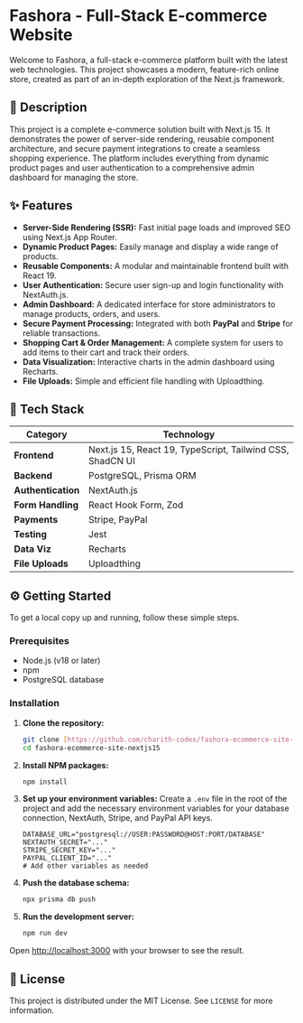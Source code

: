 # Fashora - Full-Stack E-commerce Website

Welcome to Fashora, a full-stack e-commerce platform built with the latest web technologies. This project showcases a modern, feature-rich online store, created as part of an in-depth exploration of the Next.js framework.

## 🚀 Description

This project is a complete e-commerce solution built with Next.js 15. It demonstrates the power of server-side rendering, reusable component architecture, and secure payment integrations to create a seamless shopping experience. The platform includes everything from dynamic product pages and user authentication to a comprehensive admin dashboard for managing the store.

## ✨ Features

* **Server-Side Rendering (SSR):** Fast initial page loads and improved SEO using Next.js App Router.
* **Dynamic Product Pages:** Easily manage and display a wide range of products.
* **Reusable Components:** A modular and maintainable frontend built with React 19.
* **User Authentication:** Secure user sign-up and login functionality with NextAuth.js.
* **Admin Dashboard:** A dedicated interface for store administrators to manage products, orders, and users.
* **Secure Payment Processing:** Integrated with both **PayPal** and **Stripe** for reliable transactions.
* **Shopping Cart & Order Management:** A complete system for users to add items to their cart and track their orders.
* **Data Visualization:** Interactive charts in the admin dashboard using Recharts.
* **File Uploads:** Simple and efficient file handling with Uploadthing.

## 🧰 Tech Stack

| Category          | Technology                                           |
| ----------------- | ---------------------------------------------------- |
| **Frontend** | Next.js 15, React 19, TypeScript, Tailwind CSS, ShadCN UI |
| **Backend** | PostgreSQL, Prisma ORM                               |
| **Authentication**| NextAuth.js                                          |
| **Form Handling** | React Hook Form, Zod                                 |
| **Payments** | Stripe, PayPal                                       |
| **Testing** | Jest                                                 |
| **Data Viz** | Recharts                                             |
| **File Uploads** | Uploadthing                                          |


## ⚙️ Getting Started

To get a local copy up and running, follow these simple steps.

### Prerequisites

* Node.js (v18 or later)
* npm
* PostgreSQL database

### Installation

1.  **Clone the repository:**
    ```sh
    git clone [https://github.com/charith-codex/fashora-ecommerce-site-nextjs15.git](https://github.com/charith-codex/fashora-ecommerce-site-nextjs15.git)
    cd fashora-ecommerce-site-nextjs15
    ```

2.  **Install NPM packages:**
    ```sh
    npm install
    ```

3.  **Set up your environment variables:**
    Create a `.env` file in the root of the project and add the necessary environment variables for your database connection, NextAuth, Stripe, and PayPal API keys.
    ```env
    DATABASE_URL="postgresql://USER:PASSWORD@HOST:PORT/DATABASE"
    NEXTAUTH_SECRET="..."
    STRIPE_SECRET_KEY="..."
    PAYPAL_CLIENT_ID="..."
    # Add other variables as needed
    ```

4.  **Push the database schema:**
    ```sh
    npx prisma db push
    ```

5.  **Run the development server:**
    ```sh
    npm run dev
    ```

Open [http://localhost:3000](http://localhost:3000) with your browser to see the result.

## 📄 License

This project is distributed under the MIT License. See `LICENSE` for more information.
